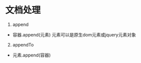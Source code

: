# 文档处理

1. append
- 容器.append(元素)
  元素可以是原生dom元素或jquery元素对象

2. appendTo
 - 元素.append(容器)   
 
 
 
 